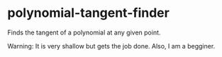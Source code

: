 # polynomial-tangent-finder
Finds the tangent of a polynomial at any given point.

Warning: It is very shallow but gets the job done. Also, I am a begginer.
